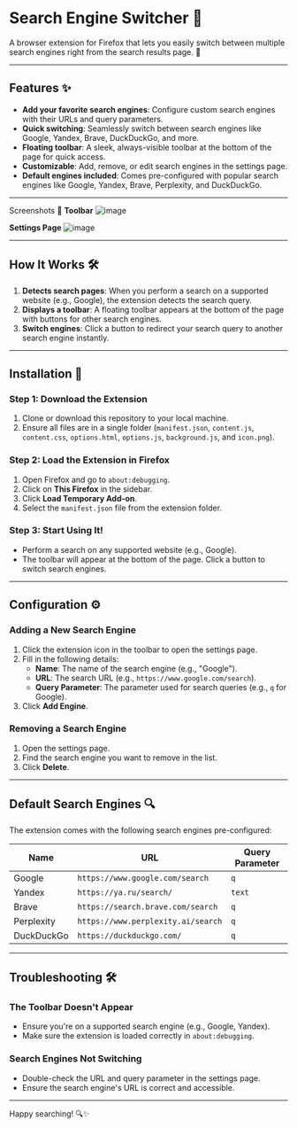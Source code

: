 # Search Engine Switcher 🔄

A browser extension for Firefox that lets you easily switch between multiple search engines right from the search results page. 🚀

---

## Features ✨
- **Add your favorite search engines**: Configure custom search engines with their URLs and query parameters.
- **Quick switching**: Seamlessly switch between search engines like Google, Yandex, Brave, DuckDuckGo, and more.
- **Floating toolbar**: A sleek, always-visible toolbar at the bottom of the page for quick access.
- **Customizable**: Add, remove, or edit search engines in the settings page.
- **Default engines included**: Comes pre-configured with popular search engines like Google, Yandex, Brave, Perplexity, and DuckDuckGo.

---

Screenshots 📸
**Toolbar**
![image](https://github.com/user-attachments/assets/779958c5-21dc-440e-8751-b5367af1cc95)

**Settings Page**
![image](https://github.com/user-attachments/assets/bbd53342-0c95-40d2-9081-ba3c1e95dca0)

---

## How It Works 🛠️

1. **Detects search pages**: When you perform a search on a supported website (e.g., Google), the extension detects the search query.
2. **Displays a toolbar**: A floating toolbar appears at the bottom of the page with buttons for other search engines.
3. **Switch engines**: Click a button to redirect your search query to another search engine instantly.

---

## Installation 🚀

### Step 1: Download the Extension
1. Clone or download this repository to your local machine.
2. Ensure all files are in a single folder (`manifest.json`, `content.js`, `content.css`, `options.html`, `options.js`, `background.js`, and `icon.png`).

### Step 2: Load the Extension in Firefox
1. Open Firefox and go to `about:debugging`.
2. Click on **This Firefox** in the sidebar.
3. Click **Load Temporary Add-on**.
4. Select the `manifest.json` file from the extension folder.

### Step 3: Start Using It!
- Perform a search on any supported website (e.g., Google).
- The toolbar will appear at the bottom of the page. Click a button to switch search engines.

---

## Configuration ⚙️

### Adding a New Search Engine
1. Click the extension icon in the toolbar to open the settings page.
2. Fill in the following details:
   - **Name**: The name of the search engine (e.g., "Google").
   - **URL**: The search URL (e.g., `https://www.google.com/search`).
   - **Query Parameter**: The parameter used for search queries (e.g., `q` for Google).
3. Click **Add Engine**.

### Removing a Search Engine
1. Open the settings page.
2. Find the search engine you want to remove in the list.
3. Click **Delete**.

---

## Default Search Engines 🔍

The extension comes with the following search engines pre-configured:

| Name        | URL                                | Query Parameter |
|-------------|------------------------------------|-----------------|
| Google      | `https://www.google.com/search`    | `q`             |
| Yandex      | `https://ya.ru/search/`            | `text`          |
| Brave       | `https://search.brave.com/search`  | `q`             |
| Perplexity  | `https://www.perplexity.ai/search` | `q`             |
| DuckDuckGo  | `https://duckduckgo.com/`          | `q`             |

---

## Troubleshooting 🛠️

### The Toolbar Doesn't Appear
- Ensure you're on a supported search engine (e.g., Google, Yandex).
- Make sure the extension is loaded correctly in `about:debugging`.

### Search Engines Not Switching
- Double-check the URL and query parameter in the settings page.
- Ensure the search engine's URL is correct and accessible.

---

Happy searching! 🔍✨
